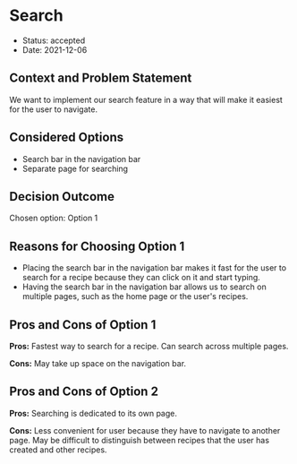 # Search

* Status: accepted
* Date: 2021-12-06

## Context and Problem Statement

We want to implement our search feature in a way that will make it easiest for the user to navigate.

## Considered Options

* Search bar in the navigation bar
* Separate page for searching

## Decision Outcome

Chosen option: Option 1 

## Reasons for Choosing Option 1 

* Placing the search bar in the navigation bar makes it fast for the user to search for a recipe because they can click on it and start typing.
* Having the search bar in the navigation bar allows us to search on multiple pages, such as the home page or the user's recipes.

## Pros and Cons of Option 1 

**Pros:** Fastest way to search for a recipe. Can search across multiple pages.

**Cons:** May take up space on the navigation bar.

## Pros and Cons of Option 2

**Pros:** Searching is dedicated to its own page.

**Cons:** Less convenient for user because they have to navigate to another page. May be difficult to distinguish between recipes that the user has created and other recipes.

